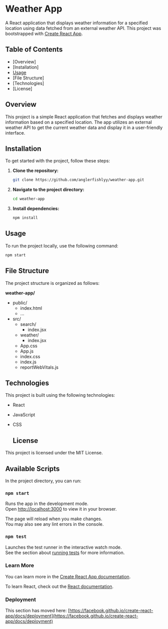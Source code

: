 # Weather App

A React application that displays weather information for a specified location using data fetched from an external weather API.
This project was bootstrapped with [Create React App](https://github.com/facebook/create-react-app).

## Table of Contents

- [Overview]
- [Installation]
- [Usage](#usage)
- [File Structure]
- [Technologies]
- [License]

## Overview

This project is a simple React application that fetches and displays weather information based on a specified location. The app utilizes an external weather API to get the current weather data and display it in a user-friendly interface.

## Installation

To get started with the project, follow these steps:

1. **Clone the repository:**

    ```bash
    git clone https://github.com/anglerfishlyy/weather-app.git
    ```

2. **Navigate to the project directory:**

    ```bash
    cd weather-app
    ```

3. **Install dependencies:**

    ```bash
    npm install
    ```

## Usage

To run the project locally, use the following command:

```bash
npm start
 ```

## File Structure

The project structure is organized as follows:

**weather-app/**
- public/
  - index.html
  - ...
- src/
  - search/
    - index.jsx
  - weather/
    - index.jsx
  - App.css
  - App.js
  - index.css
  - index.js
  - reportWebVitals.js



## Technologies

This project is built using the following technologies:

- React
- JavaScript
- CSS


  ## License
  
This project is licensed under the MIT License.


## Available Scripts

In the project directory, you can run:

### `npm start`

Runs the app in the development mode.\
Open [http://localhost:3000](http://localhost:3000) to view it in your browser.

The page will reload when you make changes.\
You may also see any lint errors in the console.

### `npm test`

Launches the test runner in the interactive watch mode.\
See the section about [running tests](https://facebook.github.io/create-react-app/docs/running-tests) for more information.

### Learn More

You can learn more in the [Create React App documentation](https://facebook.github.io/create-react-app/docs/getting-started).

To learn React, check out the [React documentation](https://reactjs.org/).

### Deployment

This section has moved here: [https://facebook.github.io/create-react-app/docs/deployment](https://facebook.github.io/create-react-app/docs/deployment)

